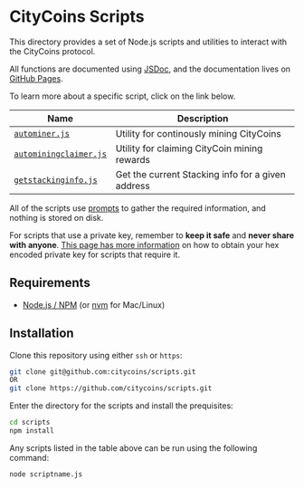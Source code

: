 # CityCoins Scripts

This directory provides a set of Node.js scripts and utilities to interact with the CityCoins protocol.

All functions are documented using [JSDoc](https://jsdoc.app/about-getting-started.html), and the documentation lives on [GitHub Pages](https://citycoins.github.io/scripts).

To learn more about a specific script, click on the link below.

| Name                                                  | Description                                       |
| ----------------------------------------------------- | ------------------------------------------------- |
| [`autominer.js`](./info/autominer.md)                 | Utility for continously mining CityCoins          |
| [`autominingclaimer.js`](./info/autominingclaimer.md) | Utility for claiming CityCoin mining rewards      |
| [`getstackinginfo.js`](./info/getstackinginfo.md)     | Get the current Stacking info for a given address |

All of the scripts use [prompts](https://github.com/terkelg/prompts) to gather the required information, and nothing is stored on disk.

For scripts that use a private key, remember to **keep it safe** and **never share with anyone**. [This page has more information](./info/privatekey.md) on how to obtain your hex encoded private key for scripts that require it.

## Requirements

- [Node.js / NPM](https://nodejs.org/en/) (or [nvm](https://github.com/nvm-sh/nvm) for Mac/Linux)

## Installation

Clone this repository using either `ssh` or `https`:

```bash
git clone git@github.com:citycoins/scripts.git
OR
git clone https://github.com/citycoins/scripts.git
```

Enter the directory for the scripts and install the prequisites:

```bash
cd scripts
npm install
```

Any scripts listed in the table above can be run using the following command:

```bash
node scriptname.js
```
